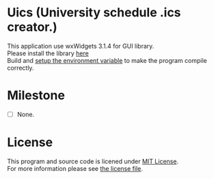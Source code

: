 # **Uics** (University schedule .ics creator.)

This application use wxWidgets 3.1.4 for GUI library.  
Please install the library [here](https://www.wxwidgets.org/downloads/)  
Build and [setup the environment variable](https://wiki.wxwidgets.org/Adding_an_Environment_Variable_under_Windows) to make the program compile  correctly.

# Milestone

- [ ] None.


# License

This program and source code is licened under [MIT License](https://opensource.org/licenses/MIT).  
For more information please see [the license file](LICENSE).
